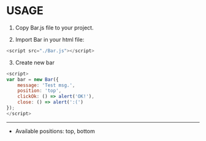 # USAGE

1. Copy Bar.js file to your project.

2. Import Bar in your html file:

```JavaScript
<script src="./Bar.js"></script>
```

3. Create new bar

```JavaScript
<script>
var bar = new Bar({
	message: 'Test msg.',
	position: 'top',
	clickOk: () => alert('OK!'),
	close: () => alert(':(')
});
</script>
```
---
+ Available positions: top, bottom